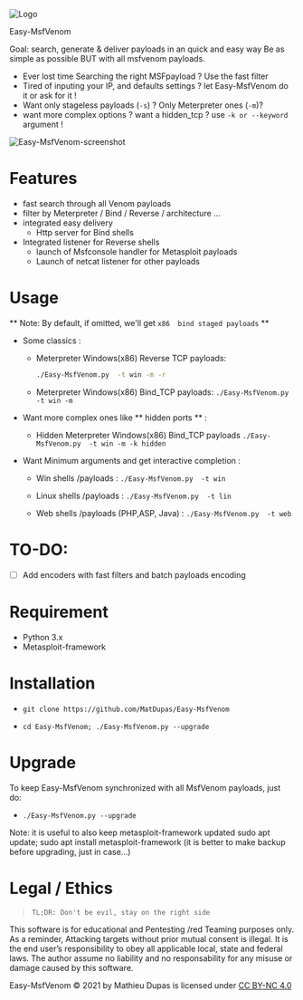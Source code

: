 ![Logo](https://user-images.githubusercontent.com/26366683/137634034-dae33eda-1b59-4ed8-a9ec-597c8a5200e5.png)

Easy-MsfVenom 

Goal: search, generate & deliver payloads in an quick and easy way
Be as simple as possible BUT with all msfvenom payloads.

* Ever lost time Searching the right MSFpayload ? Use the fast filter
* Tired of inputing your IP, and defaults settings ? let Easy-MsfVenom do it or ask for it !
* Want only stageless  payloads (`-s`) ? Only Meterpreter ones (`-m`)?  
* want more complex options ? want a hidden_tcp ? use `-k or --keyword` argument !


![Easy-MsfVenom-screenshot](https://user-images.githubusercontent.com/26366683/137633631-a0c40732-1a18-4409-a599-1bc0b5af75e5.png)




#  Features 
* fast search through all Venom payloads
* filter by Meterpreter / Bind / Reverse / architecture ... 
* integrated easy delivery
	- Http server for Bind shells
* Integrated listener for Reverse shells
	- launch of Msfconsole handler for Metasploit payloads
	- Launch of netcat listener for other payloads 



# Usage

** Note: By default, if omitted, we'll get `x86  bind staged payloads` **

- Some classics :
  - Meterpreter Windows(x86) Reverse TCP payloads:
    ```bash 
    ./Easy-MsfVenom.py  -t win -m -r
    ```
  - Meterpreter Windows(x86) Bind_TCP payloads:
  `./Easy-MsfVenom.py  -t win -m`

- Want more complex ones like ** hidden ports ** :
  - Hidden Meterpreter Windows(x86) Bind_TCP payloads
  `./Easy-MsfVenom.py  -t win -m -k hidden`

- Want Minimum arguments and get interactive completion :
  - Win shells /payloads :
    `./Easy-MsfVenom.py  -t win`
    
  - Linux shells /payloads :
    `./Easy-MsfVenom.py  -t lin`

  - Web shells /payloads (PHP,ASP, Java) :
    `./Easy-MsfVenom.py  -t web`




# TO-DO:
- [ ] Add encoders with fast filters and batch payloads encoding

 


# Requirement
* Python 3.x
* Metasploit-framework

# Installation

- ` git clone https://github.com/MatDupas/Easy-MsfVenom `

- `cd Easy-MsfVenom; ./Easy-MsfVenom.py --upgrade `



# Upgrade
To keep Easy-MsfVenom synchronized with all MsfVenom payloads, just do:

- ` ./Easy-MsfVenom.py --upgrade `

Note: it is useful to also keep metasploit-framework updated
sudo apt update; sudo apt install metasploit-framework
(it is better to make  backup before upgrading, just in case...)

# Legal / Ethics
>` TL;DR: Don't be evil, stay on the right side `

This software is for educational and Pentesting /red Teaming purposes only.
As a reminder, Attacking targets without prior mutual consent is illegal. It is the end user’s responsibility to obey all applicable local, state and federal laws. 
The author assume no liability and no responsability for any misuse or damage caused by this software.

Easy-MsfVenom © 2021 by Mathieu Dupas is licensed under [CC BY-NC 4.0](http://creativecommons.org/licenses/by-nc/4.0/?ref=chooser-v1)


